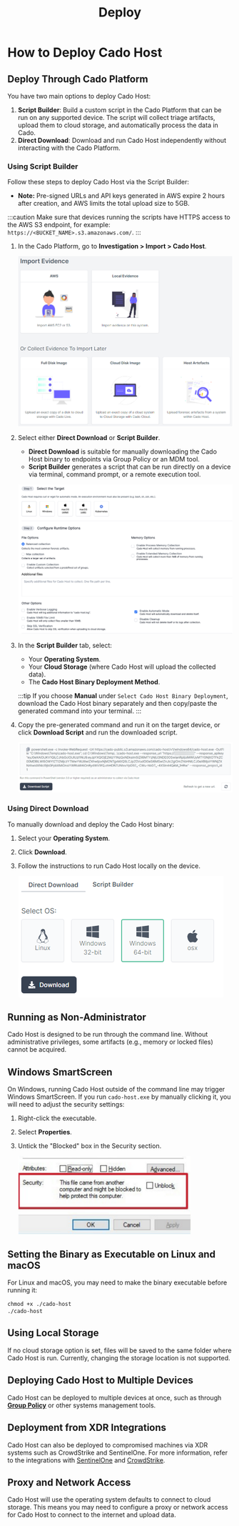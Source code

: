 ﻿---
title: Deploy
hide_title: true
sidebar_position: 2
---


# How to Deploy Cado Host

## Deploy Through Cado Platform

You have two main options to deploy Cado Host:

1. **Script Builder**: Build a custom script in the Cado Platform that can be run on any supported device. The script will collect triage artifacts, upload them to cloud storage, and automatically process the data in Cado.
2. **Direct Download**: Download and run Cado Host independently without interacting with the Cado Platform.

### Using Script Builder

Follow these steps to deploy Cado Host via the Script Builder:

- **Note:** Pre-signed URLs and API keys generated in AWS expire 2 hours after creation, and AWS limits the total upload size to 5GB.

:::caution
Make sure that devices running the scripts have HTTPS access to the AWS S3 endpoint, for example: `https://<BUCKET_NAME>.s3.amazonaws.com/`.
:::

1. In the Cado Platform, go to **Investigation > Import > Cado Host**.

   ![Import Evidence](/img/import.png)

2. Select either **Direct Download** or **Script Builder**.  
   - **Direct Download** is suitable for manually downloading the Cado Host binary to endpoints via Group Policy or an MDM tool.
   - **Script Builder** generates a script that can be run directly on a device via terminal, command prompt, or a remote execution tool.

   ![Select OS, storage, etc](/img/configure-runtime.png)

3. In the **Script Builder** tab, select:
   - Your **Operating System**.
   - Your **Cloud Storage** (where Cado Host will upload the collected data).
   - The **Cado Host Binary Deployment Method**.

   :::tip
   If you choose **Manual** under `Select Cado Host Binary Deployment`, download the Cado Host binary separately and then copy/paste the generated command into your terminal.
   :::

4. Copy the pre-generated command and run it on the target device, or click **Download Script** and run the downloaded script.

   ![Download Script](/img/cado-host-script.png)

### Using Direct Download

To manually download and deploy the Cado Host binary:

1. Select your **Operating System**.
2. Click **Download**.
3. Follow the instructions to run Cado Host locally on the device.

   ![Direct Download](/img/cado-direct-download.png)

## Running as Non-Administrator

Cado Host is designed to be run through the command line. Without administrative privileges, some artifacts (e.g., memory or locked files) cannot be acquired.

## Windows SmartScreen

On Windows, running Cado Host outside of the command line may trigger Windows SmartScreen. If you run `cado-host.exe` by manually clicking it, you will need to adjust the security settings:

1. Right-click the executable.
2. Select **Properties**.
3. Untick the "Blocked" box in the Security section.

   ![Properties](/img/import-security.png)

## Setting the Binary as Executable on Linux and macOS

For Linux and macOS, you may need to make the binary executable before running it:

```console
chmod +x ./cado-host
./cado-host
```

## Using Local Storage

If no cloud storage option is set, files will be saved to the same folder where Cado Host is run. Currently, changing the storage location is not supported.

## Deploying Cado Host to Multiple Devices

Cado Host can be deployed to multiple devices at once, such as through **[Group Policy](https://support.microsoft.com/en-gb/help/816102/how-to-use-group-policy-to-remotely-install-software-in-windows-server)** or other systems management tools.

## Deployment from XDR Integrations

Cado Host can also be deployed to compromised machines via XDR systems such as CrowdStrike and SentinelOne. For more information, refer to the integrations with [SentinelOne](/cado/integrations/xdr/sentinelone) and [CrowdStrike](/cado/integrations/xdr/crowdstrike).

## Proxy and Network Access
Cado Host will use the operating system defaults to connect to cloud storage.
This means you may need to configure a proxy or network access for Cado Host to connect to the internet and upload data.
